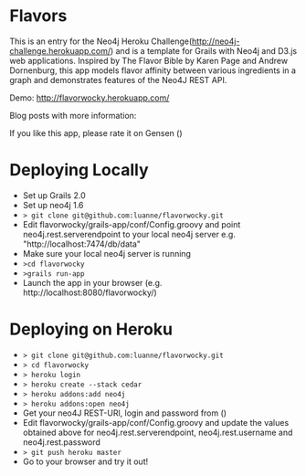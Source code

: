 Flavors
========

This is an entry for the Neo4j Heroku Challenge(http://neo4j-challenge.herokuapp.com/) and is a template for Grails with Neo4j and D3.js web applications.
Inspired by The Flavor Bible by Karen Page and Andrew Dornenburg, this app models flavor affinity between various ingredients in a graph and demonstrates features of the Neo4J REST API.

Demo: http://flavorwocky.herokuapp.com/

Blog posts with more information:

If you like this app, please rate it on Gensen ()

Deploying Locally
=================
* Set up Grails 2.0
* Set up neo4j 1.6
* `> git clone git@github.com:luanne/flavorwocky.git`
* Edit flavorwocky/grails-app/conf/Config.groovy and point neo4j.rest.serverendpoint to your local neo4j server e.g. "http://localhost:7474/db/data"
* Make sure your local neo4j server is running
* `>cd flavorwocky`
* `>grails run-app`
* Launch the app in your browser (e.g. http://localhost:8080/flavorwocky/)


Deploying on Heroku
===================
* `> git clone git@github.com:luanne/flavorwocky.git`
* `> cd flavorwocky`
* `> heroku login`
* `> heroku create --stack cedar`
* `> heroku addons:add neo4j`
* `> heroku addons:open neo4j`
* Get your neo4J REST-URl, login and password from ()
* Edit flavorwocky/grails-app/conf/Config.groovy and update the values obtained above for neo4j.rest.serverendpoint, neo4j.rest.username and neo4j.rest.password
* `> git push heroku master`
* Go to your browser and try it out!
